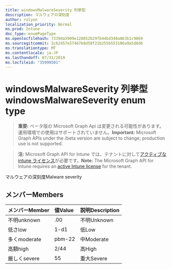 ```yaml
---
title: windowsMalwareSeverity 列挙型
description: マルウェアの深刻度
author: rolyon
localization_priority: Normal
ms.prod: Intune
doc_type: enumPageType
ms.openlocfilehash: 7339da5909e128852b29fb44bd340a863b1c9869
ms.sourcegitcommit: 2c62457e57467b8d50f21b255b553106a9a5d8d6
ms.translationtype: MT
ms.contentlocale: ja-JP
ms.lasthandoff: 07/31/2019
ms.locfileid: "35999501"
---
```

# <a name="windowsmalwareseverity-enum-type"></a><span data-ttu-id="a06c2-103">windowsMalwareSeverity 列挙型</span><span class="sxs-lookup"><span data-stu-id="a06c2-103">windowsMalwareSeverity enum type</span></span>

> <span data-ttu-id="a06c2-104">**重要:** ベータ版の Microsoft Graph Api は変更される可能性があります。運用環境での使用はサポートされていません。</span><span class="sxs-lookup"><span data-stu-id="a06c2-104">**Important:** Microsoft Graph APIs under the /beta version are subject to change; production use is not supported.</span></span>

> <span data-ttu-id="a06c2-105">**注:** Microsoft Graph API for Intune では、テナントに対して[アクティブな intune ライセンス](https://go.microsoft.com/fwlink/?linkid=839381)が必要です。</span><span class="sxs-lookup"><span data-stu-id="a06c2-105">**Note:** The Microsoft Graph API for Intune requires an [active Intune license](https://go.microsoft.com/fwlink/?linkid=839381) for the tenant.</span></span>

<span data-ttu-id="a06c2-106">マルウェアの深刻度</span><span class="sxs-lookup"><span data-stu-id="a06c2-106">Malware severity</span></span>

## <a name="members"></a><span data-ttu-id="a06c2-107">メンバー</span><span class="sxs-lookup"><span data-stu-id="a06c2-107">Members</span></span>
|<span data-ttu-id="a06c2-108">メンバー</span><span class="sxs-lookup"><span data-stu-id="a06c2-108">Member</span></span>|<span data-ttu-id="a06c2-109">値</span><span class="sxs-lookup"><span data-stu-id="a06c2-109">Value</span></span>|<span data-ttu-id="a06c2-110">説明</span><span class="sxs-lookup"><span data-stu-id="a06c2-110">Description</span></span>|
|:---|:---|:---|
|<span data-ttu-id="a06c2-111">不明</span><span class="sxs-lookup"><span data-stu-id="a06c2-111">unknown</span></span>|<span data-ttu-id="a06c2-112">.0</span><span class="sxs-lookup"><span data-stu-id="a06c2-112">0</span></span>|<span data-ttu-id="a06c2-113">不明</span><span class="sxs-lookup"><span data-stu-id="a06c2-113">Unknown</span></span>|
|<span data-ttu-id="a06c2-114">低さ</span><span class="sxs-lookup"><span data-stu-id="a06c2-114">low</span></span>|<span data-ttu-id="a06c2-115">1-d</span><span class="sxs-lookup"><span data-stu-id="a06c2-115">1</span></span>|<span data-ttu-id="a06c2-116">低</span><span class="sxs-lookup"><span data-stu-id="a06c2-116">Low</span></span>|
|<span data-ttu-id="a06c2-117">多く</span><span class="sxs-lookup"><span data-stu-id="a06c2-117">moderate</span></span>|<span data-ttu-id="a06c2-118">pbm-2</span><span class="sxs-lookup"><span data-stu-id="a06c2-118">2</span></span>|<span data-ttu-id="a06c2-119">中</span><span class="sxs-lookup"><span data-stu-id="a06c2-119">Moderate</span></span>|
|<span data-ttu-id="a06c2-120">高額</span><span class="sxs-lookup"><span data-stu-id="a06c2-120">high</span></span>|<span data-ttu-id="a06c2-121">2/4</span><span class="sxs-lookup"><span data-stu-id="a06c2-121">4</span></span>|<span data-ttu-id="a06c2-122">高</span><span class="sxs-lookup"><span data-stu-id="a06c2-122">High</span></span>|
|<span data-ttu-id="a06c2-123">厳しく</span><span class="sxs-lookup"><span data-stu-id="a06c2-123">severe</span></span>|<span data-ttu-id="a06c2-124">5</span><span class="sxs-lookup"><span data-stu-id="a06c2-124">5</span></span>|<span data-ttu-id="a06c2-125">重大</span><span class="sxs-lookup"><span data-stu-id="a06c2-125">Severe</span></span>|





